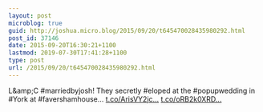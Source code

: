 ```yaml
---
layout: post
microblog: true
guid: http://joshua.micro.blog/2015/09/20/t645470028435980292.html
post_id: 37146
date: 2015-09-20T16:30:21+1100
lastmod: 2019-07-30T17:41:28+1100
type: post
url: /2015/09/20/t645470028435980292.html
---
```

L&amp;amp;C #marriedbyjosh! They secretly #eloped at the #popupwedding in #York at #favershamhouse… [t.co/ArisVY2jc...](http://t.co/ArisVY2jc1) [t.co/oRB2k0XRD...](http://t.co/oRB2k0XRDp)
